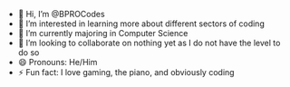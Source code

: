 - 👋 Hi, I’m @BPROCodes
- 👀 I’m interested in learning more about different sectors of coding
- 🌱 I’m currently majoring in Computer Science
- 💞️ I’m looking to collaborate on nothing yet as I do not have the level to do so
- 😄 Pronouns: He/Him
- ⚡ Fun fact: I love gaming, the piano, and obviously coding

<!---
BPROCodes/BPROCodes is a ✨ special ✨ repository because its `README.md` (this file) appears on your GitHub profile.
You can click the Preview link to take a look at your changes.
--->

<!---
- 📫 How to reach me Chahla2005@gmail.com
--->
